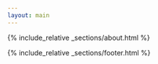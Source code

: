 ```yaml
---
layout: main
---
```


{% include_relative _sections/about.html %}
<!-- {% include_relative _sections/updates.html %} -->
<!-- {% include_relative _sections/research.html %} -->
<!-- {% include_relative _sections/outreach.html %} -->
<!-- {% include_relative _sections/resources.html %} -->
<!-- {% include_relative _sections/gallery.html %} -->
{% include_relative _sections/footer.html %}
